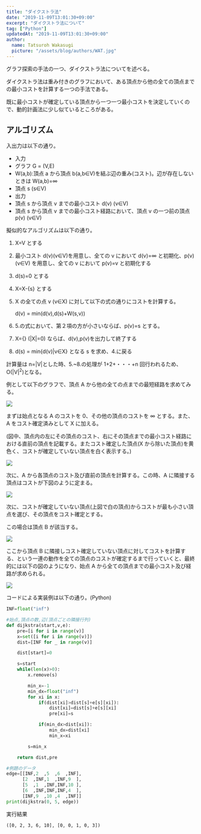 ```yaml
---
title: "ダイクストラ法"
date: "2019-11-09T13:01:30+09:00"
excerpt: "ダイクストラ法について"
tag: ["Python"]
updatedAt: "2019-11-09T13:01:30+09:00"
author:
  name: Tatsuroh Wakasugi
  picture: "/assets/blog/authors/WAT.jpg"
---
```


グラフ探索の手法の一つ、ダイクストラ法についてを述べる。

ダイクストラ法は重み付きのグラフにおいて、ある頂点から他の全ての頂点までの最小コストを計算する一つの手法である。

既に最小コストが確定している頂点から一つ一つ最小コストを決定していくので、動的計画法に少し似ているところがある。

## アルゴリズム

入出力は以下の通り。

- 入力
- グラフ G = (V,E)
- W(a,b):頂点 a から頂点 b(a,b∈V)を結ぶ辺の重み(コスト)。辺が存在しないときは W(a,b)=∞
- 頂点 s (s∈V)
- 出力
- 頂点 s から頂点 v までの最小コスト d(v) (v∈V)
- 頂点 s から頂点 v までの最小コスト経路において、頂点 v の一つ前の頂点 p(v) (v∈V)

擬似的なアルゴリズムは以下の通り。

1. X=V とする
2. 最小コスト d(v)(v∈V)を用意し、全ての v において d(v)=∞ と初期化、p(v) (v∈V) を用意し、全ての v において p(v)=v と初期化する
3. d(s)=0 とする
4. X=X-{s} とする
5. X の全ての点 v (v∈X) に対して以下の式の通りにコストを計算する。

   d(v) = min(d(v),d(s)+W(s,v))

6. 5.の式において、第２項の方が小さいならば、p(v)=s とする。
7. X={} (|X|=0) ならば、d(v),p(v)を出力して終了する
8. d(s) = min{d(v)|v∈X} となる s を求め、4.に戻る

計算量は n=|V|とした時、5.~8.の処理が 1+2+・・・+n 回行われるため、O(|V|<sup>2</sup>)となる。

例として以下のグラフで、頂点 A から他の全ての点までの最短経路を求めてみる。

![](/assets/note/programming/301_procon/dijkstra/dijkstra1.png)

まずは始点となる A のコストを 0、その他の頂点のコストを ∞ とする。また、A をコスト確定済みとして X に加える。

(図中、頂点内の左にその頂点のコスト、右にその頂点までの最小コスト経路における直前の頂点を記載する。またコスト確定した頂点(X から除いた頂点)を黄色く、コストが確定していない頂点を白く表示する。)

![](/assets/note/programming/301_procon/dijkstra/dijkstra2.png)

次に、A から各頂点のコスト及び直前の頂点を計算する。この時、A に隣接する頂点はコストが下図のように定まる。

![](/assets/note/programming/301_procon/dijkstra/dijkstra3.png)

次に、コストが確定していない頂点(上図で白の頂点)からコストが最も小さい頂点を選び、その頂点をコスト確定とする。

この場合は頂点 B が該当する。

![](/assets/note/programming/301_procon/dijkstra/dijkstra4.png)

ここから頂点 B に隣接しコスト確定していない頂点に対してコストを計算する、という一連の動作を全ての頂点のコストが確定するまで行っていくと、最終的には以下の図のようになり、始点 A から全ての頂点までの最小コスト及び経路が求められる。

![](/assets/note/programming/301_procon/dijkstra/dijkstra5.png)

コードによる実装例は以下の通り。(Python)

```python
INF=float("inf")

#始点,頂点の数,辺(頂点ごとの隣接行列)
def dijkstra(start,v,e):
    pre=[i for i in range(v)]
    x=set([i for i in range(v)])
    dist=[INF for _ in range(v)]

    dist[start]=0

    s=start
    while(len(x)>0):
        x.remove(s)

        min_x=-1
        min_dx=float("inf")
        for xi in x:
            if(dist[xi]>dist[s]+e[s][xi]):
                dist[xi]=dist[s]+e[s][xi]
                pre[xi]=s

            if(min_dx>dist[xi]):
                min_dx=dist[xi]
                min_x=xi

        s=min_x

    return dist,pre

#例題のデータ
edge=[[INF,2  ,5  ,6  ,INF],
      [2  ,INF,1  ,INF,9  ],
      [5  ,1  ,INF,INF,10 ],
      [6  ,INF,INF,INF,4  ],
      [INF,9  ,10 ,4  ,INF]]
print(dijkstra(0, 5, edge))
```

実行結果

```
([0, 2, 3, 6, 10], [0, 0, 1, 0, 3])
```
